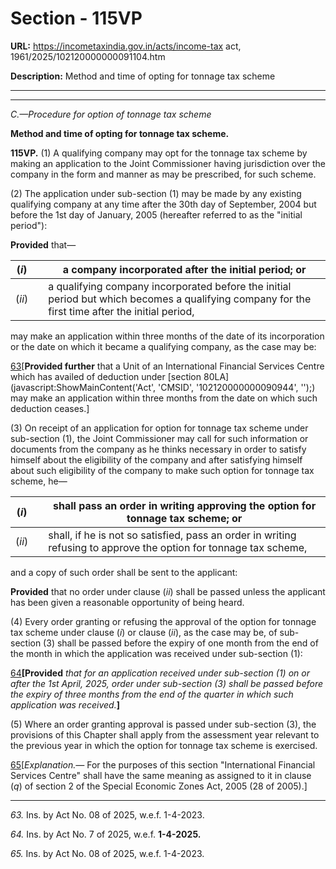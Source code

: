 # Section - 115VP

**URL:** https://incometaxindia.gov.in/acts/income-tax act, 1961/2025/102120000000091104.htm

**Description:** Method and time of opting for tonnage tax scheme

---

****

_C.—Procedure for option of tonnage tax scheme_

**Method and time of opting for tonnage tax scheme.**

**115VP.** (1) A qualifying company may opt for the tonnage tax scheme by making an application to the Joint Commissioner having jurisdiction over the company in the form and manner as may be prescribed, for such scheme.

(2) The application under sub-section (1) may be made by any existing qualifying company at any time after the 30th day of September, 2004 but before the 1st day of January, 2005 (hereafter referred to as the "initial period"):

**Provided** that—

(_i_)|  |  a company incorporated after the initial period; or  
---|---|---  
(_ii_)|  |  a qualifying company incorporated before the initial period but which becomes a qualifying company for the first time after the initial period,  
  
may make an application within three months of the date of its incorporation or the date on which it became a qualifying company, as the case may be:

[63](javascript:ShowFootnote\('fn63'\);)[**Provided further** that a Unit of an International Financial Services Centre which has availed of deduction under [section 80LA](javascript:ShowMainContent\('Act', 'CMSID', '102120000000090944', ''\);) may make an application within three months from the date on which such deduction ceases.]

(3) On receipt of an application for option for tonnage tax scheme under sub-section (1), the Joint Commissioner may call for such information or documents from the company as he thinks necessary in order to satisfy himself about the eligibility of the company and after satisfying himself about such eligibility of the company to make such option for tonnage tax scheme, he—

(_i_)|  |  shall pass an order in writing approving the option for tonnage tax scheme; or  
---|---|---  
(_ii_)|  |  shall, if he is not so satisfied, pass an order in writing refusing to approve the option for tonnage tax scheme,  
  
and a copy of such order shall be sent to the applicant:

**Provided** that no order under clause (_ii_) shall be passed unless the applicant has been given a reasonable opportunity of being heard.

(4) Every order granting or refusing the approval of the option for tonnage tax scheme under clause (_i_) or clause (_ii_), as the case may be, of sub-section (3) shall be passed before the expiry of one month from the end of the month in which the application was received under sub-section (1):

[64](javascript:ShowFootnote\('fn64'\);)**[Provided** _that for an application received under sub-section (1) on or after the 1st April, 2025, order under sub-section (3) shall be passed before the expiry of three months from the end of the quarter in which such application was received._**]**

(5) Where an order granting approval is passed under sub-section (3), the provisions of this Chapter shall apply from the assessment year relevant to the previous year in which the option for tonnage tax scheme is exercised.

[65](javascript:ShowFootnote\('fn65'\);)[_Explanation.—_ For the purposes of this section "International Financial Services Centre" shall have the same meaning as assigned to it in clause (_q_) of section 2 of the Special Economic Zones Act, 2005 (28 of 2005).]

* * *

_63._ Ins. by Act No. 08 of 2025, w.e.f. 1-4-2023.

_64._ Ins. by Act No. 7 of 2025, w.e.f. **1-4-2025.**

_65._ Ins. by Act No. 08 of 2025, w.e.f. 1-4-2023.